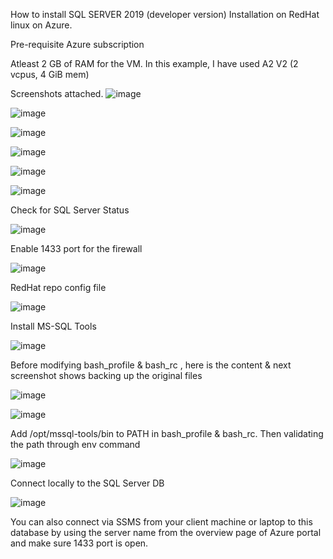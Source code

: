 How to install SQL SERVER 2019 (developer version) Installation on RedHat linux on Azure.

Pre-requisite
 Azure subscription
 
Atleast 2 GB of RAM for the VM. In this example, I have used A2 V2 (2 vcpus, 4 GiB mem)

Screenshots attached.
![image](https://user-images.githubusercontent.com/49286341/64213583-61890f80-ce62-11e9-904e-08a6c042402c.png)


![image](https://user-images.githubusercontent.com/49286341/64213588-651c9680-ce62-11e9-8487-0541b32446c3.png)




![image](https://user-images.githubusercontent.com/49286341/64213603-6d74d180-ce62-11e9-805e-dd80a52c837b.png)


![image](https://user-images.githubusercontent.com/49286341/64213609-72398580-ce62-11e9-9aa8-249d696dce0d.png)


![image](https://user-images.githubusercontent.com/49286341/64213617-7a91c080-ce62-11e9-9970-567c94db58d4.png)


![image](https://user-images.githubusercontent.com/49286341/64213627-81b8ce80-ce62-11e9-93a6-37711acb502c.png)

Check for SQL Server Status


![image](https://user-images.githubusercontent.com/49286341/64213640-8bdacd00-ce62-11e9-9d55-4eecfcc86e21.png)


Enable 1433 port for the firewall

![image](https://user-images.githubusercontent.com/49286341/64213690-97c68f00-ce62-11e9-8450-588d1cc04355.png)


RedHat repo config file

![image](https://user-images.githubusercontent.com/49286341/64213699-a0b76080-ce62-11e9-9ce3-3c1aab637ae3.png)


Install MS-SQL Tools

![image](https://user-images.githubusercontent.com/49286341/64213707-aa40c880-ce62-11e9-8c5d-c0e062239b1b.png)


Before modifying bash_profile & bash_rc , here is the content & next screenshot shows backing up the original files


![image](https://user-images.githubusercontent.com/49286341/64213771-e6742900-ce62-11e9-87ba-31839bd70aad.png)


![image](https://user-images.githubusercontent.com/49286341/64213775-eaa04680-ce62-11e9-9945-953a6a3b8349.png)

Add /opt/mssql-tools/bin to PATH in bash_profile & bash_rc. Then validating the path through env command

![image](https://user-images.githubusercontent.com/49286341/64213820-0ad00580-ce63-11e9-903a-97b73a94ef2a.png)


Connect locally to the SQL Server DB

![image](https://user-images.githubusercontent.com/49286341/64213832-13c0d700-ce63-11e9-9dcc-352f36223f18.png)

You can also connect via SSMS from your client machine or laptop to this database by using the server name from the overview page of Azure portal and make sure 1433 port is open.
